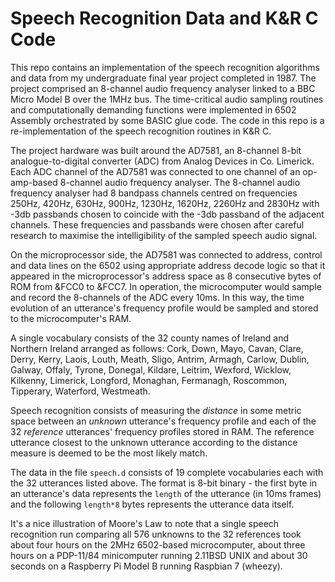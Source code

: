 # Speech Recognition Data and K&R C Code

This repo contains an implementation of the speech recognition algorithms and data from my undergraduate final year project completed in 1987. The project comprised an 8-channel audio frequency analyser linked to a BBC Micro Model B over the 1MHz bus. The time-critical audio sampling routines and computationally demanding functions were implemented in 6502 Assembly orchestrated by some BASIC glue code. The code in this repo is a re-implementation of the speech recognition routines in K&R C.

The project hardware was built around the AD7581, an 8-channel 8-bit analogue-to-digital converter (ADC) from Analog Devices in Co. Limerick. Each ADC channel of the AD7581 was connected to one channel of an op-amp-based 8-channel audio frequency analyser. The 8-channel audio frequency analyser had 8 bandpass channels centred on frequencies 250Hz, 420Hz, 630Hz, 900Hz, 1230Hz, 1620Hz, 2260Hz and 2830Hz with -3db passbands chosen to coincide with the -3db passband of the adjacent channels. These frequencies and passbands were chosen after careful research to maximise the intelligibility of the sampled speech audio signal.

On the microprocessor side, the AD7581 was connected to address, control and data lines on the 6502 using appropriate address decode logic so that it appeared in the microprocessor's address space as 8 consecutive bytes of ROM from &FCC0 to &FCC7. In operation, the microcomputer would sample and record the 8-channels of the ADC every 10ms. In this way, the time evolution of an utterance's frequency profile would be sampled and stored to the microcomputer's RAM.

A single vocabulary consists of the 32 county names of Ireland and Northern Ireland arranged as follows: Cork, Down, Mayo, Cavan, Clare, Derry, Kerry, Laois, Louth, Meath, Sligo, Antrim, Armagh, Carlow, Dublin, Galway, Offaly, Tyrone, Donegal, Kildare, Leitrim, Wexford, Wicklow, Kilkenny, Limerick, Longford, Monaghan, Fermanagh, Roscommon, Tipperary, Waterford, Westmeath.

Speech recognition consists of measuring the *distance* in some metric space between an *unknown* utterance's frequency profile and each of the 32 *reference* utterances' frequency profiles stored in RAM. The reference utterance closest to the unknown utterance according to the distance measure is deemed to be the most likely match.

The data in the file `speech.d` consists of 19 complete vocabularies each with the 32 utterances listed above. The format is 8-bit binary - the first byte in an utterance's data represents the `length` of the utterance (in 10ms frames) and the following `length*8` bytes represents the utterance data itself.

It's a nice illustration of Moore's Law to note that a single speech recognition run comparing all 576 unknowns to the 32 references took about four hours on the 2MHz 6502-based microcomputer, about three hours on a PDP-11/84 minicomputer running 2.11BSD UNIX and about 30 seconds on a Raspberry Pi Model B running Raspbian 7 (wheezy).
